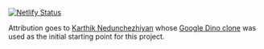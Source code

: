 [![Netlify Status](https://api.netlify.com/api/v1/badges/b9955e79-baee-462f-ad49-c7630ff00c3f/deploy-status)](https://app.netlify.com/sites/awkward-astronaut-runner/deploys)

Attribution goes to [Karthik Nedunchezhiyan](https://github.com/KarthikNedunchezhiyan) whose [Google Dino clone](https://github.com/KarthikNedunchezhiyan/google-chrome-dino) was used as the initial starting point for this project.